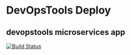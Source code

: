 # DevOpsTools Deploy
## devopstools microservices app

[![Build Status](https://travis-ci.org/kilerkarol/devopstools_main.svg?branch=master)](https://travis-ci.org/kilerkarol/devopstools_main)
